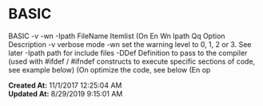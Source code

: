 # BASIC

BASIC -v -wn -Ipath FileName Itemlist (On En Wn Ipath Qq Option Description -v verbose mode -wn set the warning level to 0, 1, 2 or 3. See later -Ipath path for include files -DDef Definition to pass to the compiler (used with #ifdef / #ifndef constructs to execute specific sections of code, see example below) (On optimize the code, see below (En op  

**Created At:** 11/1/2017 12:25:04 AM  
**Updated At:** 8/29/2019 9:15:01 AM  


